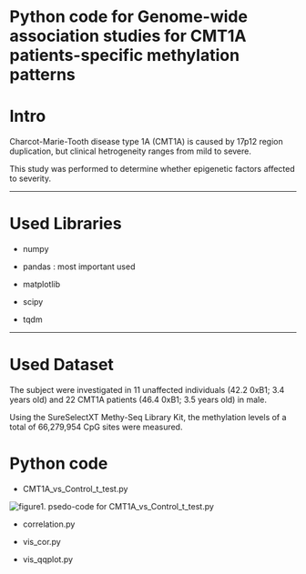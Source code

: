 # Python code for Genome-wide association studies for CMT1A patients-specific methylation patterns

# Intro

Charcot-Marie-Tooth disease type 1A (CMT1A) is caused by 17p12 region duplication, but clinical hetrogeneity ranges from mild to severe.

This study was performed to determine whether epigenetic factors affected to severity.

---

# Used Libraries
* numpy 
- pandas : most important used
* matplotlib
- scipy
* tqdm

---
# Used Dataset

The subject were investigated in 11 unaffected individuals (42.2 0xB1; 3.4 years old) and 22 CMT1A patients (46.4 0xB1; 3.5 years old) in male.

Using the SureSelectXT Methy-Seq Library Kit, the methylation levels of a total of 66,279,954 CpG sites were measured.

# Python code

* CMT1A_vs_Control_t_test.py

![figure1. psedo-code for CMT1A_vs_Control_t_test.py]("https://user-images.githubusercontent.com/83803247/207804755-71e58a59-b550-4c34-a8ad-0569395c14ed.png")

- correlation.py



* vis_cor.py
- vis_qqplot.py

